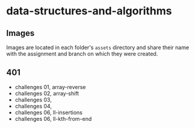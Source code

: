 # data-structures-and-algorithms

## Images
Images are located in each folder's `assets` directory and share their name with the assignment and branch on which they were created.


## 401
- challenges 01, array-reverse
- challenges 02, array-shift
- challenges 03, 
- challenges 04,
- challenges 06, ll-insertions
- challenges 06, ll-kth-from-end


